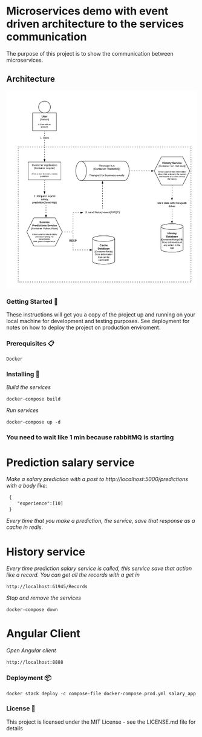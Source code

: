 # Microservices demo with event driven architecture to the services communication

The purpose of this project is to show the communication between microservices.

## Architecture

![Architecture](https://github.com/cealer/microservices-demo/blob/master/architecture.png)

### Getting Started 🚀

These instructions will get you a copy of the project up and running on your local machine for development and testing purposes. See deployment for notes on how to deploy the project on production enviroment.

### Prerequisites 📋
```
Docker
```

### Installing 🔧

_Build the services_

```
docker-compose build
```

_Run services_
```
docker-compose up -d
```

### You need to wait like 1 min because rabbitMQ is starting 

# Prediction salary service
_Make a salary prediction with a post to http://localhost:5000/predictions with a body like:_
```
 {
	"experience":[10]
 }
```
_Every time that you make a prediction, the service, save that response as a cache in redis._
# History service
_Every time prediction salary service is called, this service save that action like a record.
You can get all the records with a get in_ 
```
http://localhost:61945/Records
```
_Stop and remove the services_
```
docker-compose down
```

# Angular Client
 _Open Angular client_

 ``` 
 http://localhost:8888
 ```

### Deployment 📦
```
docker stack deploy -c compose-file docker-compose.prod.yml salary_app
```
### License 📄

This project is licensed under the MIT License - see the LICENSE.md file for details